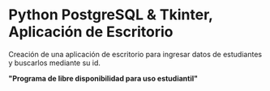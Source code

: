# Python PostgreSQL & Tkinter, Aplicación de Escritorio

Creación de una aplicación de escritorio para ingresar datos de estudiantes y buscarlos mediante su id.
<br>

**"Programa de libre disponibilidad para uso estudiantil"** 



